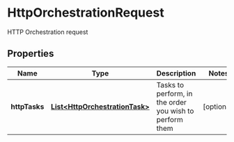 

# HttpOrchestrationRequest

HTTP Orchestration request

## Properties

| Name | Type | Description | Notes |
|------------ | ------------- | ------------- | -------------|
|**httpTasks** | [**List&lt;HttpOrchestrationTask&gt;**](HttpOrchestrationTask.md) | Tasks to perform, in the order you wish to perform them |  [optional] |



